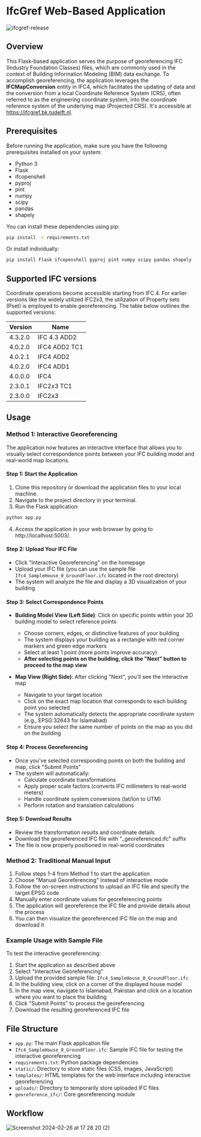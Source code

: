 
# IfcGref Web-Based Application

![ifcgref-release](https://github.com/tudelft3d/ifcgref/assets/50393714/e335cd23-d063-4f86-8cdf-d9898b6a955a)


## Overview

This Flask-based application serves the purpose of georeferencing IFC (Industry Foundation Classes) files, which are commonly used in the context of Building Information Modeling (BIM) data exchange. To accomplish georeferencing, the application leverages the **IFCMapConversion** entity in IFC4, which facilitates the updating of data and the conversion from a local Coordinate Reference System (CRS), often referred to as the engineering coordinate system, into the coordinate reference system of the underlying map (Projected CRS). It's accessible at https://ifcgref.bk.tudelft.nl.



## Prerequisites

Before running the application, make sure you have the following prerequisites installed on your system:

- Python 3
- Flask
- ifcopenshell
- pyproj
- pint
- numpy
- scipy
- pandas
- shapely

You can install these dependencies using pip:

```bash
pip install -r requirements.txt
```

Or install individually:

```bash
pip install Flask ifcopenshell pyproj pint numpy scipy pandas shapely
```

## Supported IFC versions


Coordinate operations become accessible starting from IFC 4. For earlier versions like the widely utilized IFC2x3, the utilization of Property sets (Pset) is employed to enable georeferencing. The table below outlines the supported versions: 

| Version | Name |
| -------- | ------- |
| 4.3.2.0 | IFC 4.3 ADD2 |
| 4.0.2.0 | IFC4 ADD2 TC1 |
| 4.0.2.1 | IFC4 ADD2 |
| 4.0.2.0	| IFC4 ADD1 |
| 4.0.0.0 | IFC4 |
| 2.3.0.1 | IFC2x3 TC1 |
| 2.3.0.0 | IFC2x3 |


## Usage

### Method 1: Interactive Georeferencing

The application now features an interactive interface that allows you to visually select correspondence points between your IFC building model and real-world map locations.

#### Step 1: Start the Application
1. Clone this repository or download the application files to your local machine.
2. Navigate to the project directory in your terminal.
3. Run the Flask application:

```bash
python app.py
```

4. Access the application in your web browser by going to http://localhost:5003/.

#### Step 2: Upload Your IFC File
- Click "Interactive Georeferencing" on the homepage
- Upload your IFC file (you can use the sample file `Ifc4_SampleHouse_0_GroundFloor.ifc` located in the root directory)
- The system will analyze the file and display a 3D visualization of your building

#### Step 3: Select Correspondence Points
- **Building Model View (Left Side)**: Click on specific points within your 3D building model to select reference points
  - Choose corners, edges, or distinctive features of your building
  - The system displays your building as a rectangle with red corner markers and green edge markers
  - Select at least 1 point (more points improve accuracy)
  - **After selecting points on the building, click the "Next" button to proceed to the map view**

- **Map View (Right Side)**: After clicking "Next", you'll see the interactive map
  - Navigate to your target location 
  - Click on the exact map location that corresponds to each building point you selected
  - The system automatically detects the appropriate coordinate system (e.g., EPSG:32643 for Islamabad)
  - Ensure you select the same number of points on the map as you did on the building

#### Step 4: Process Georeferencing
- Once you've selected corresponding points on both the building and map, click "Submit Points"
- The system will automatically:
  - Calculate coordinate transformations
  - Apply proper scale factors (converts IFC millimeters to real-world meters)
  - Handle coordinate system conversions (lat/lon to UTM)
  - Perform rotation and translation calculations

#### Step 5: Download Results
- Review the transformation results and coordinate details
- Download the georeferenced IFC file with "_georeferenced.ifc" suffix
- The file is now properly positioned in real-world coordinates

### Method 2: Traditional Manual Input

1. Follow steps 1-4 from Method 1 to start the application
2. Choose "Manual Georeferencing" instead of interactive mode
3. Follow the on-screen instructions to upload an IFC file and specify the target EPSG code
4. Manually enter coordinate values for georeferencing points
5. The application will georeference the IFC file and provide details about the process
6. You can then visualize the georeferenced IFC file on the map and download it

### Example Usage with Sample File

To test the interactive georeferencing:

1. Start the application as described above
2. Select "Interactive Georeferencing"
3. Upload the provided sample file: `Ifc4_SampleHouse_0_GroundFloor.ifc`
4. In the building view, click on a corner of the displayed house model
5. In the map view, navigate to Islamabad, Pakistan and click on a location where you want to place the building
6. Click "Submit Points" to process the georeferencing
7. Download the resulting georeferenced IFC file

## File Structure

- `app.py`: The main Flask application file
- `Ifc4_SampleHouse_0_GroundFloor.ifc`: Sample IFC file for testing the interactive georeferencing
- `requirements.txt`: Python package dependencies
- `static/`: Directory to store static files (CSS, images, JavaScript)
- `templates/`: HTML templates for the web interface including interactive georeferencing
- `uploads/`: Directory to temporarily store uploaded IFC files
- `georeference_ifc/`: Core georeferencing module

## Workflow

![Screenshot 2024-02-26 at 17 28 20 (2)](https://github.com/tudelft3d/ifcgref/assets/50393714/3d14b4c7-9652-4b77-bc5b-77bd2a736341)
